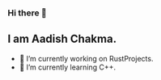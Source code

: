 ### Hi there 👋
## I am Aadish Chakma.

- 🔭 I’m currently working on RustProjects.
- 🌱 I’m currently learning C++.
<!--
**aadishchakma/aadishchakma** is a ✨ _special_ ✨ repository because its `README.md` (this file) appears on your GitHub profile.

Here are some ideas to get you started:

- 🔭 I’m currently working on ...
- 🌱 I’m currently learning ...
- 👯 I’m looking to collaborate on ...
- 🤔 I’m looking for help with ...
- 💬 Ask me about ...
- 📫 How to reach me: ...
- 😄 Pronouns: ...
- ⚡ Fun fact: ...
-->
